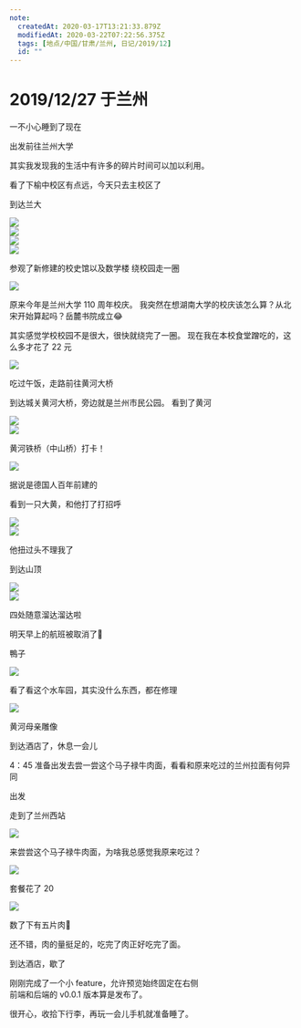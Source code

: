 ```yaml
---
note:
  createdAt: 2020-03-17T13:21:33.879Z
  modifiedAt: 2020-03-22T07:22:56.375Z
  tags: [地点/中国/甘肃/兰州, 日记/2019/12]
  id: ""
---
```


# 2019/12/27 于兰州

<!-- @timer "date":"Fri Dec 27 2019 09:10:04 GMT+0800 (CST)" -->

一不小心睡到了现在

<!-- @timer "date":"Fri Dec 27 2019 09:31:54 GMT+0800 (China Standard Time)","duration":"22 minutes" -->

出发前往兰州大学

<!-- @timer "date":"Fri Dec 27 2019 09:44:48 GMT+0800 (China Standard Time)","duration":"13 minutes" -->

其实我发现我的生活中有许多的碎片时间可以加以利用。

看了下榆中校区有点远，今天只去主校区了

<!-- @timer "date":"Fri Dec 27 2019 10:09:51 GMT+0800 (China Standard Time)","duration":"25 minutes" -->

到达兰大

![](https://i.loli.net/2019/12/27/WK1D5idEyfbRwZx.jpg)  
![](https://i.loli.net/2019/12/27/zsNFY6Jm7uL1HEn.jpg)  
![](https://i.loli.net/2019/12/27/BRXOS3JjcKvTk4y.jpg)  
![](https://i.loli.net/2019/12/27/WUbLX2GmfHOySd6.jpg)

<!-- @timer "date":"Fri Dec 27 2019 10:42:38 GMT+0800 (China Standard Time)","duration":"33 minutes" -->

参观了新修建的校史馆以及数学楼
绕校园走一圈

![](https://i.loli.net/2019/12/27/NaPrARpqdYyo7QF.jpg)

原来今年是兰州大学 110 周年校庆。
我突然在想湖南大学的校庆该怎么算？从北宋开始算起吗？岳麓书院成立:joy:

<!-- @timer "date":"Fri Dec 27 2019 11:33:07 GMT+0800 (China Standard Time)","duration":"about 1 hour" -->

其实感觉学校校园不是很大，很快就绕完了一圈。
现在我在本校食堂蹭吃的，这么多才花了 22 元

![](https://i.loli.net/2019/12/27/P3auSBz2Q5jJVWn.jpg)

<!-- @timer "date":"Fri Dec 27 2019 12:01:52 GMT+0800 (China Standard Time)","duration":"29 minutes" -->

吃过午饭，走路前往黄河大桥

<!-- @timer "date":"Fri Dec 27 2019 12:49:17 GMT+0800 (China Standard Time)","duration":"about 1 hour" -->

到达城关黄河大桥，旁边就是兰州市民公园。
看到了黄河

![](https://i.loli.net/2019/12/27/4HUyujtNzJv2psO.jpg)  
![](https://i.loli.net/2019/12/27/YPXmWIiJCAL9dfx.jpg)

<!-- @timer "date":"Fri Dec 27 2019 13:11:25 GMT+0800 (China Standard Time)","duration":"22 minutes" -->

黄河铁桥（中山桥）打卡！

<!-- @timer "date":"Fri Dec 27 2019 13:19:23 GMT+0800 (China Standard Time)","duration":"8 minutes" -->

![](https://i.loli.net/2019/12/27/lT2RdXAKpfxtUHw.jpg)

据说是德国人百年前建的

<!-- @timer "date":"Fri Dec 27 2019 13:32:28 GMT+0800 (China Standard Time)","duration":"13 minutes" -->

看到一只大黄，和他打了打招呼

![](https://i.loli.net/2019/12/27/s8bQDnG63KIHhoA.jpg)  
![](https://i.loli.net/2019/12/27/DN9rALkUEM7hejX.jpg)

他扭过头不理我了

<!-- @timer "date":"Fri Dec 27 2019 13:51:55 GMT+0800 (China Standard Time)","duration":"19 minutes" -->

到达山顶

![](https://i.loli.net/2019/12/27/vlnGZxKuBELrb69.jpg)  
![](https://i.loli.net/2019/12/27/XLTZlW3ONsG1DhV.jpg)

<!-- @timer "date":"Fri Dec 27 2019 14:07:08 GMT+0800 (China Standard Time)","duration":"15 minutes" -->

四处随意溜达溜达啦

<!-- @timer "date":"Fri Dec 27 2019 14:19:05 GMT+0800 (China Standard Time)","duration":"12 minutes" -->

明天早上的航班被取消了:new_moon_with_face:

<!-- @timer "date":"Fri Dec 27 2019 14:47:35 GMT+0800 (China Standard Time)","duration":"29 minutes" -->

鴨子

![](https://i.loli.net/2019/12/27/oEDIhyAxb1Oawku.jpg)

<!-- @timer "date":"Fri Dec 27 2019 14:56:08 GMT+0800 (China Standard Time)","duration":"9 minutes" -->

看了看这个水车园，其实没什么东西，都在修理

<!-- @timer "date":"Fri Dec 27 2019 15:03:49 GMT+0800 (China Standard Time)","duration":"8 minutes" -->

![](https://i.loli.net/2019/12/27/THUgBnCX5AGEY8f.jpg)

黄河母亲雕像

<!-- @timer "date":"Fri Dec 27 2019 15:31:45 GMT+0800 (China Standard Time)","duration":"28 minutes" -->

到达酒店了，休息一会儿

<!-- @timer "date":"Fri Dec 27 2019 16:02:50 GMT+0800 (China Standard Time)","duration":"31 minutes" -->

4：45 准备出发去尝一尝这个马子禄牛肉面，看看和原来吃过的兰州拉面有何异同

<!-- @timer "date":"Fri Dec 27 2019 16:54:05 GMT+0800 (China Standard Time)","duration":"about 1 hour" -->

出发

<!-- @timer "date":"Fri Dec 27 2019 17:29:55 GMT+0800 (China Standard Time)","duration":"36 minutes" -->

走到了兰州西站

![](https://i.loli.net/2019/12/27/wms81g2EupBJUYv.jpg)

<!-- @timer "date":"Fri Dec 27 2019 17:53:21 GMT+0800 (China Standard Time)","duration":"23 minutes" -->

来尝尝这个马子禄牛肉面，为啥我总感觉我原来吃过？

![](https://i.loli.net/2019/12/27/A2bauqfIZ8PH3tM.jpg)

套餐花了 20

![](https://i.loli.net/2019/12/27/x6hqWXnOGJlmQwA.jpg)

数了下有五片肉:full_moon_with_face:

<!-- @timer "date":"Fri Dec 27 2019 18:13:40 GMT+0800 (China Standard Time)","duration":"20 minutes" -->

还不错，肉的量挺足的，吃完了肉正好吃完了面。

<!-- @timer "date":"Fri Dec 27 2019 18:53:40 GMT+0800 (China Standard Time)","duration":"40 minutes" -->

到达酒店，歇了

<!-- @timer "date":"Fri Dec 27 2019 22:24:26 GMT+0800 (China Standard Time)","duration":"about 4 hours" -->

刚刚完成了一个小 feature，允许预览始终固定在右侧  
前端和后端的 v0.0.1 版本算是发布了。

<!-- @timer "date":"Fri Dec 27 2019 22:31:56 GMT+0800 (China Standard Time)","duration":"8 minutes" -->

很开心，收拾下行李，再玩一会儿手机就准备睡了。
